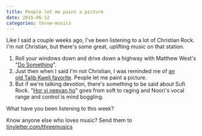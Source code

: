 ```yaml
---
title: People let me paint a picture
date: 2015-06-12
categories: three-musics
---
```


Like I said a couple weeks ago, I've been listening to a lot of Christian Rock. I'm not Christian, but there's some great, uplifting music on that station.

<ol>
	<li>Roll your windows down and drive down a highway with Matthew West's "<a href="https://www.youtube.com/watch?v=b_RjndG0IX8">Do Something</a>".</li>
	<li>Just then when I said I'm not Christian, I was reminded me of <a href="https://www.youtube.com/watch?v=ZD-peoN2APU">an old Talib Kweli favorite</a>. People let me paint a picture.</li>
	<li>But if we're talking devotion, there's something to be said about Sufi Rock. "<a href="https://www.youtube.com/watch?v=qUcaCYx0kzI">Hor vi neevan ho</a>" goes from soft to raging and Noori's vocal range and control is mind boggling.</li>
</ol>
What have you been listening to this week?

Know anyone else who loves music? Send them to <a href="http://tinyletter.com/threemusics">tinyletter.com/threemusics</a>
